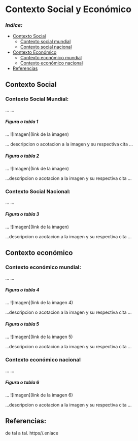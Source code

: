 # Contexto Social y Económico 

###  *Indice:*
* [Contexto Social](#contexto-social)
  * [Contexto social mundial](#contexto-económico-mundial)
  * [Contexto social nacional](#contexto-social-nacional)
* [Contexto Económico](#contexto-económico)
    * [Contexto económico mundial](#contexto-económico-mundial)
    * [Contexto económico nacional](#contexto-económico-nacional)
* [Referencias](#referencias)

## Contexto Social

### Contexto Social Mundial: 
...
...

##### Figura o tabla 1
...
![Imagen](link de la imagen)

... descripcion o acotacion a la imagen y su respectiva cita 
...

##### Figura o tabla 2
...
![Imagen](link de la imagen)

...descripcion o acotacion a la imagen y su respectiva cita 
...

### Contexto Social Nacional:
...
...

##### Figura o tabla 3
...
![Imagen](link de la imagen)

...descripcion o acotacion a la imagen y su respectiva cita 
...


## Contexto económico 

### Contexto económico mundial:
...
...

##### Figura o tabla 4
...
![Imagen](link de la imagen 4)

...descripcion o acotacion a la imagen y su respectiva cita 
...

##### Figura o tabla 5
...
![Imagen](link de la imagen 5)

...descripcion o acotacion a la imagen y su respectiva cita 
...


### Contexto económico nacional
...
...

##### Figura o tabla 6
...
![Imagen](link de la imagen 6)

...descripcion o acotacion a la imagen y su respectiva cita 
...

## **Referencias:**


de tal a tal. https//.enlace

